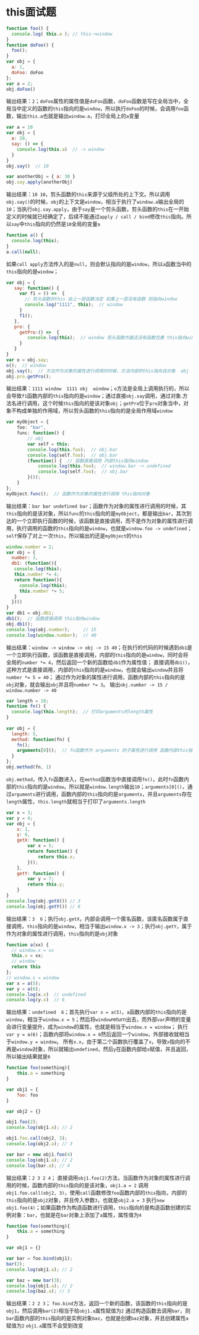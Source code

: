 # this面试题

```javascript
function foo() {
  console.log( this.a ); // this->window
}
function doFoo() {
  foo();
}
var obj = {
  a: 1,
  doFoo: doFoo
};
var a = 2; 
obj.doFoo()
```

输出结果：`2`；`doFoo`属性的属性值是`doFoo`函数，`doFoo`函数是写在全局当中，全局当中定义的函数的`this`指向的是`window`，所以执行`doFoo`的时候，会调用`foo`函数，输出`this.a`也就是输出`window.a`，打印全局上的`a`变量



```javascript
var a = 10
var obj = {
  a: 20,
  say: () => {
    console.log(this.a)  // -> window
  }
}
obj.say()  // 10

var anotherObj = { a: 30 } 
obj.say.apply(anotherObj) 
```

输出结果：`10 10`，剪头函数的`this`来源于父级所处的上下文。所以调用`obj.say()`的时候，`obj`的上下文是`window`，相当于执行了`window.a`输出全局的`10`；当执行`obj.say.apply`，由于`say`是一个剪头函数，剪头函数的`this`在一开始定义的时候就已经确定了，后续不能通过`apply / call / bind`修改`this`指向。所以`say`中`this`指向的仍然是`10`全局的变量`a`



```javascript
function a() {
  console.log(this);
}
a.call(null);
```

如果`call apply`方法传入的是`null`，则会默认指向的是`window`，所以`a`函数当中的`this`指向的是`window`；



```javascript
var obj = {
   say: function() {
     var f1 = () =>  {
       // 剪头函数的this 由上一层函数决定 如果上一层没有函数 则指向window
       console.log("1111", this);  // window
     }
     f1();
   },
   pro: {
     getPro:() =>  {
        console.log(this);  // window 剪头函数外面还没有函数包裹 this指向window
     }
   }
}
var o = obj.say;
o();  // window
obj.say();  // 方法作为对象的属性进行调用的时候，方法内部的this指向该对象  obj
obj.pro.getPro();
```

输出结果：`1111 window  1111 obj  window`；`o`方法是全局上调用执行的，所以会导致`f1`函数内部的`this`指向的是`window`；通过直接`obj.say`调用，通过对象.方法名进行调用，这个时候`this`指向的是该对象`obj`；`getPro`位于`pro`对象当中，对象不构成单独的作用域，所以剪头函数的`this`指向的是全局作用域`window`



```typescript
var myObject = {
    foo: "bar",
    func: function() {
      	// obj
        var self = this;
        console.log(this.foo);  // obj.bar
        console.log(self.foo);  // obj.bar
        (function() {  // 函数直接调用 内部this指向window
            console.log(this.foo);  // window.bar -> undefined
            console.log(self.foo);  // obj.bar
        }());
    }
};
myObject.func();  // 函数作为对象的属性进行调用 this指向对象
```

输出结果：`bar bar undefined bar`；函数作为对象的属性进行调用的时候，其`this`指向的是该对象，所以`func`的`this`指向的是`myObject`，都是输出`bar`，其次到达的一个立即执行函数的时候，该函数是直接调用，而不是作为对象的属性进行调用，执行调用的函数的`this`指向的是`window`，也就是`window.foo -> undefined`；`self`保存了对上一次`this`，所以输出的还是`myObject`的`this`



```javascript
window.number = 2;
var obj = {
  number: 3,
  db1: (function(){
   console.log(this);
   this.number *= 4;
   return function(){
     console.log(this);
     this.number *= 5;
   }
  })()
}
var db1 = obj.db1;
db1();  // 函数直接调用 this指向window
obj.db1();
console.log(obj.number);     // 15
console.log(window.number);  // 40
```

输出结果：`window -> window -> obj -> 15 40`；在执行的代码的时候遇到`db1`是一个立即执行函数，该函数是直接调用，内部的`this`指向的是`window`，同时会将全局的`number *= 4`，然后返回一个新的函数给`db1`作为属性值；
直接调用`db1()`，这种方式是直接调用，内部的`this`指向的是`window`，也就会输出`window`并且将`number *= 5 = 40`；
通过作为对象的属性进行调用，函数内部的`this`指向的是`obj`对象，就会输出`obj`并且将`number *= 3`。
输出`obj.number -> 15 / window.number -> 40`



```javascript
var length = 10;
function fn() {
  console.log(this.length);  // 打印arguments的length属性
}
 
var obj = {
  length: 5,
  method: function(fn) {
    fn();
    arguments[0]();  // fn函数作为 arguments 的子属性进行调用 函数内部this指向arguments
  }
};
obj.method(fn, 1)
```

`obj.method`，传入`fn`函数进入，在`method`函数当中直接调用`fn()`，此时`fn`函数内部的`this`指向的是`window`，所以就是`window.length`输出`10`；`arguments[0]()`，通过`arguments`进行调用，函数内部的`this`指向的是`arguments`，并且`arguments`存在`length`属性，`this.length`就相当于打印了`arguments.length`



```javascript
var x = 3;
var y = 4;
var obj = {
    x: 1,
    y: 6,
    getX: function() {
        var x = 5;
        return function() {
            return this.x;
        }();
    },
    getY: function() {
        var y = 7;
        return this.y;
    }
}
console.log(obj.getX()) // 3
console.log(obj.getY()) // 6
```

输出结果：`3  6`；执行`obj.getX`，内部会调用一个匿名函数，该匿名函数属于直接调用，`this`指向的是`window`，相当于输出`window.x -> 3`；执行`obj.getY`，属于作为对象的属性进行调用，`this`指向的是`obj`对象



```javascript
function a(xx) {
  // window.x = xx
  this.x = xx;
  // window
  return this
};
// window.x = window
var x = a(5);
var y = a(6);
console.log(x.x)  // undefined
console.log(y.x)  // 6
```

输出结果：`undefined  6`；首先执行`var x = a(5)`，`a`函数内部的`this`指向的是`window`，相当于`window.x = 5`；然后将`window`return出去，而外部`var`声明的变量会进行变量提升，成为`window`的属性，也就是相当于`window.x = window`；
执行`var y = a(6)`；函数内部将`window.x = 6`然后返回一个`window`，外部接收就相当于`window.y = window`。
所有`x.x`，由于第二个函数执行覆盖了`x`，导致`x`指向的不再是`window`对象，所以就输出`undefined`，然后`y`在函数内部给`x`赋值，并且返回，所以输出结果就是`6`



```javascript
function foo(something){
    this.a = something
}

var obj1 = {
    foo: foo
}

var obj2 = {}

obj1.foo(2); 
console.log(obj1.a); // 2

obj1.foo.call(obj2, 3);
console.log(obj2.a); // 3

var bar = new obj1.foo(4)
console.log(obj1.a); // 2
console.log(bar.a); // 4
```

输出结果：`2 3 2 4`；
直接调用`obj1.foo(2)`方法，当函数作为对象的属性进行调用的时候，函数内部的`this`指向的是该对象，`obj1.a = 2`
调用`obj1.foo.call(obj2, 3)`，使用`call`函数修改`foo`函数内部的`this`指向，内部的`this`指向的是`obj2`对象，并且传入参数`3`，也就是`obj2.a = 3`
执行`new obj1.foo(4)`；如果函数作为构造函数进行调用，`this`指向的是构造函数创建的实例对象：`bar`，也就是在`bar`对象上添加了`a`属性，属性值为`4`



```javascript
function foo(something){
    this.a = something
}

var obj1 = {}

var bar = foo.bind(obj1);
bar(2);
console.log(obj1.a); // 2

var baz = new bar(3);
console.log(obj1.a); // 2
console.log(baz.a); // 3
```

输出结果：`2 2 3`；
`foo.bind`方法，返回一个新的函数，该函数的`this`指向的是`obj1`，然后调用`bar(2)`相当于给`obj1.a`属性赋值为`2`
通过构造函数去调用`bar`，则`bar`函数内部的`this`指向的是实例对象`baz`，也就是创建`baz`对象，并且创建属性`a`赋值为`2`
`obj1.a`属性不会受到改变